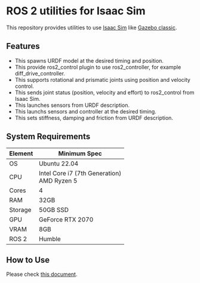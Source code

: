 # ROS 2 utilities for Isaac Sim

This repository provides utilities to use [Isaac Sim](https://developer.nvidia.com/isaac-sim) like [Gazebo classic](https://classic.gazebosim.org/).

## Features

- This spawns URDF model at the desired timing and position.
- This provide ros2_control plugin to use ros2_controller, for example diff_drive_controller.
- This supports rotational and prismatic joints using position and velocity control.
- This sends joint status (position, velocity and effort) to ros2_control from Isaac Sim.
- This launches sensors from URDF description.
- This launchs sensors and controller at the desired timing.
- This sets stiffness, damping and friction from URDF description.

## System Requirements

| Element | Minimum Spec |
|----|--------------------|
| OS | Ubuntu 22.04 |
| CPU | Intel Core i7 (7th Generation) <br/> AMD Ryzen 5 |
| Cores | 4 |
| RAM | 32GB |
| Storage | 50GB SSD |
| GPU | GeForce RTX 2070 |
| VRAM | 8GB |
| ROS 2 | Humble |

## How to Use

Please check [this document](https://hijimasa.github.io/isaac_ros2_utils/).

